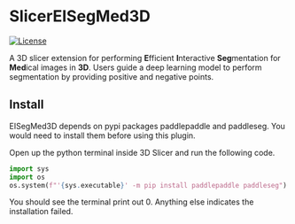 # SlicerEISegMed3D

[![License](https://img.shields.io/badge/License-Apache_2.0-blue.svg)](https://opensource.org/licenses/Apache-2.0)

A 3D slicer extension for performing **E**fficient **I**nteractive **Seg**mentation for **Med**ical images in **3D**. Users guide a deep learning model to perform segmentation by providing positive and negative points.

## Install

EISegMed3D depends on pypi packages paddlepaddle and paddleseg. You would need to install them before using this plugin.

Open up the python terminal inside 3D Slicer and run the following code.

```python
import sys
import os
os.system(f"'{sys.executable}' -m pip install paddlepaddle paddleseg")
```

You should see the terminal print out 0. Anything else indicates the installation failed.
